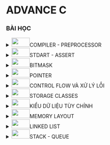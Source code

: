 # ADVANCE C
 
### BÀI HỌC 
<details>
<summary><img src="https://cdn.jsdelivr.net/gh/Readme-Workflows/Readme-Icons@main/icons/octicons/Release.svg" width="50" height="25">COMPILER - PREPROCESSOR</summary>

 **<img src="https://cdn.jsdelivr.net/gh/Readme-Workflows/Readme-Icons@main/icons/octicons/Wiki.svg" 
     width="50" 
     height="25" 
     style="filter: invert(24%) sepia(73%) saturate(1446%) hue-rotate(212deg) brightness(98%) contrast(94%);">Quy trình biên dịch**

_Tiền xử lý : loại bỏ các comment , xử lý include ,define , tạo file.i (intermediate)_
>gcc -E main.c -o main.i
    
 _Biên dịch : chuyển file.i sang file.s (assembly),phân tích cú pháp, kiểm tra lỗi_
>gcc -S main.i -O main.s.
    
 _Hợp ngữ :chuyển file.s sang file.o(mã máy)_
> gcc -c main.s -O main.o

_Liên kết : tạo file thực thi bằng cách kết hợp các file.o_
>gcc main.o -o main

- **<img src="https://cdn.jsdelivr.net/gh/Readme-Workflows/Readme-Icons@main/icons/octicons/Wiki.svg" 
     width="50" 
     height="25" 
     style="filter: invert(24%) sepia(73%) saturate(1446%) hue-rotate(212deg) brightness(98%) contrast(94%);">the preprocess** : chỉ thực hiện thay thế các macro chứ không thực hiện tính toán 
_include_
*define*
- Macro :
 *ifdef*
 *ifndef*
 *endif*
 
*<img src="https://cdn.jsdelivr.net/gh/Readme-Workflows/Readme-Icons@main/icons/octicons/RequestedChanges.svg" 
     width="50" 
     height="25" 
     style="filter: invert(76%) sepia(87%) saturate(461%) hue-rotate(139deg) brightness(104%) contrast(97%);">ví dụ 1 :ví dụ 1: viết 1 chương trình sử dụng define định nghĩa hàm nhân 2 giá trị với nhau với a=5+1; và b=6*
```c
#include<stdio.h>
#define mul(x,y) ((x)*(y))
int main()
{
     int a=5+1;
     int b=6;
     int KQ = mul(a,b)
     printf("kết quả nhân 2 giá trị :%d\n",KQ);
     return 0;
}
```
***<img src="https://cdn.jsdelivr.net/gh/Readme-Workflows/Readme-Icons@main/icons/octicons/Comment.svg" 
     width="50" 
     height="25" 
     style="filter: invert(41%) sepia(67%) saturate(463%) hue-rotate(72deg) brightness(97%) contrast(94%);">Ý nghĩa :học cách sử dụng define và lưu ý khi sử dụng 2 giá trị thì tối ưu hóa chúng bằng dấu ngoặc đơn từng giá trị tránh việc ưu tiên toán tử làm sai kết quả***

*<img src="https://cdn.jsdelivr.net/gh/Readme-Workflows/Readme-Icons@main/icons/octicons/RequestedChanges.svg" 
     width="50" 
     height="25" 
     style="filter: invert(76%) sepia(87%) saturate(461%) hue-rotate(139deg) brightness(104%) contrast(97%);">ví dụ: hãy viết 1 chương trình sử dụng #ifndef và giải thích tại sao sử dụng ?*
```c
#ifndef MY_HEADER_H  
#define MY_HEADER_H
#include <stdio.h>
void H(){
     printf("HELLO");
}
#endif
```
***<img src="https://cdn.jsdelivr.net/gh/Readme-Workflows/Readme-Icons@main/icons/octicons/Comment.svg" 
     width="50" 
     height="25" 
     style="filter: invert(41%) sepia(67%) saturate(463%) hue-rotate(72deg) brightness(97%) contrast(94%);">ý nghĩa: học cách sử dụng ifndef : kiểm tra file.h đã được định nghĩa hay chưa ? nếu đã được định nghĩa thì không run đoạn chương trình phía dưới , nếu chưa định nghĩa thì run bình thường , phương pháp này có thể sử dụng để tránh trùng lặp hàm thư viện hoặc là việc định nghĩa file.h quá 1 lần***

**<img src="https://cdn.jsdelivr.net/gh/Readme-Workflows/Readme-Icons@main/icons/octicons/Wiki.svg" 
     width="50" 
     height="25" 
     style="filter: invert(24%) sepia(73%) saturate(1446%) hue-rotate(212deg) brightness(98%) contrast(94%);">Toán tử tiền xử lý**
- Toán tử tiếp tục "\\" : toán tử này cho phép bạn viết tiếp macro cho nhiều dòng 
_<img src="https://cdn.jsdelivr.net/gh/Readme-Workflows/Readme-Icons@main/icons/octicons/RequestedChanges.svg" 
     width="50" 
     height="25" 
     style="filter: invert(76%) sepia(87%) saturate(461%) hue-rotate(139deg) brightness(104%) contrast(97%);">ví dụ_
```c
#define macro_R(a , b)\
printf("giá trị a=%d",a);\
printf("chia 2 giá trị=%f",a/b);\
while(0)\
```
- Toán tử stringize "#":toán tử này cho phép chuyển đổi các tham số thành chuỗi 
_ví dụ_
```c
#define in(x) printf(#x "= %d",x); // #x đã chuyển thành chuỗi dù nằm ngoài nháy kép
int a =6;
in(a);
```
>kết quả : a=6

- Toán tử token pasting "##" : toán tử nối 2 token lại với nhau 
_ví dụ_
```c
#define ME (X,Y) X##Y

int ME (HELLO,WORD) =5;
```
>KẾT QUẢ : HELLOWORD =5;

***<img src="https://cdn.jsdelivr.net/gh/Readme-Workflows/Readme-Icons@main/icons/octicons/Discussions.svg" 
     width="50" 
     height="25" 
     style="filter: invert(20%) sepia(80%) saturate(500%) hue-rotate(30deg) brightness(80%) contrast(60%);">Câu hỏi :Sự khác biệt giữa #include <file.h> và #include "file.h" là gì ?***
_#include <file.h> chỉ định tiền xử lý tìm kiếm file trong thư mục include của hệ thống_
_#include "file.h" chỉ định tiền xử lý tìm kiếm trong file thư mục hiện tại trước, nếu không tìm thấy mới tìm trong hệ thống_

</details>


<details>
<summary><img src="https://cdn.jsdelivr.net/gh/Readme-Workflows/Readme-Icons@main/icons/octicons/Release.svg" width="50" height="25">STDART - ASSERT</summary>

 STDART - ASSERT
- STDART là một thư viện có các hàm điển hình như printf và scanf
 **<img src="https://cdn.jsdelivr.net/gh/Readme-Workflows/Readme-Icons@main/icons/octicons/Wiki.svg" 
     width="50" 
     height="25" 
     style="filter: invert(24%) sepia(73%) saturate(1446%) hue-rotate(212deg) brightness(98%) contrast(94%);">cơ chế** 

| tên hàm      | giải thích       
|-------------|-------------|
| va_list   | tạo biến   | 
| va_start   | khởi tạo liên kết với va_list với các tham số cố định : va_start(ap , format);   |
|va_arg|truy vấn tham số , phải chỉ định kiểu dữ liệu|
|va_end| dọn dẹp, giải phóng tài nguyên| 

*<img src="https://cdn.jsdelivr.net/gh/Readme-Workflows/Readme-Icons@main/icons/octicons/RequestedChanges.svg" 
     width="50" 
     height="25" 
     style="filter: invert(76%) sepia(87%) saturate(461%) hue-rotate(139deg) brightness(104%) contrast(97%);">ví dụ: viết hàm tính tổng cho số nguyên*
```c
#include<stdio.h>
#include<stdarg.h>
int tong(int dem,...){
     int total=0;
     va_list ap;
     va_start (ap,dem);
     for( int i=0;i<=dem;i++){
          total+=va_arg(ap,int);
     }
     va_end(ap);
     return total;
}
int main(){
     printf("tổng các số sau %d\n",tong(5,6,4));
     return 0;
}
```
-**<img src="https://cdn.jsdelivr.net/gh/Readme-Workflows/Readme-Icons@main/icons/octicons/Wiki.svg" 
     width="50" 
     height="25" 
     style="filter: invert(24%) sepia(73%) saturate(1446%) hue-rotate(212deg) brightness(98%) contrast(94%);">Assert**
- Dùng để kiểm tra điều kiện phải xảy ra trong quá trình run , nếu đúng điều kiện thì chương trình tiếp tục run , nếu sai thì chương trình sẽ :
  - In ra thông báo lỗi chi tiết (tên file , số dòng , biểu thức)
  - Gọi hàm abort() để KẾT THÚC chương trình 
_<img src="https://cdn.jsdelivr.net/gh/Readme-Workflows/Readme-Icons@main/icons/octicons/RequestedChanges.svg" 
     width="50" 
     height="25" 
     style="filter: invert(76%) sepia(87%) saturate(461%) hue-rotate(139deg) brightness(104%) contrast(97%);">ví dụ:viết 1 chương trình sử dụng assert_
```c
#include<assert.h>
void chia(int a , int b){
     assert(b!=0); // vì b là mẫu nên phải khác 0
     printf("%d\n",a/b);
}
```
_**<img src="https://cdn.jsdelivr.net/gh/Readme-Workflows/Readme-Icons@main/icons/octicons/Repository.svg" 
     width="50" 
     height="25" 
     style="filter: invert(12%) sepia(92%) saturate(6282%) hue-rotate(12deg) brightness(101%) contrast(117%);">Nguyên tắc vàng** để sử dụng assert: chỉ dùng để kiểm tra điều kiện tuyệt đối : tuyệt đối không bao giờ vi phạm hoặc tuyệt đối sẽ phải xuất hiện_
**<img src="https://cdn.jsdelivr.net/gh/Readme-Workflows/Readme-Icons@main/icons/octicons/Comment.svg" 
     width="50" 
     height="25" 
     style="filter: invert(41%) sepia(67%) saturate(463%) hue-rotate(72deg) brightness(97%) contrast(94%);">lưu ý: nếu chúng ta bổ sung hàm "#define:NDEBUG" thì tất cả các assert sẽ bị tắt , tuy nhiên phải define NDEBUG TRƯỚC khai báo thư viện _assert.h_**
</details>


<details>
<summary><img src="https://cdn.jsdelivr.net/gh/Readme-Workflows/Readme-Icons@main/icons/octicons/Release.svg" width="50" height="25">BITMASK </summary>
 BITMASK 
 **<img src="https://cdn.jsdelivr.net/gh/Readme-Workflows/Readme-Icons@main/icons/octicons/Wiki.svg" 
     width="50" 
     height="25" 
     style="filter: invert(24%) sepia(73%) saturate(1446%) hue-rotate(212deg) brightness(98%) contrast(94%);">Bitwise operators**

 | Toán tử      | ý nghĩa       | ứng dụng       |
|-------------|-------------|-------------|
| &   | AND   | check bit và clear bit   |
|    | OR   | set bit   |
|~|NOT|toggle bit |
|<<|dịch trái   |nhân 2^n|
|>>|dịch phải |chia 2^n|

- bitmask là kĩ thuật sử dụng các biến riêng lẻ để biểu thị cho một trạng thái : 1 - bật , 0 - tắt
**<img src="https://cdn.jsdelivr.net/gh/Readme-Workflows/Readme-Icons@main/icons/octicons/Wiki.svg" 
     width="50" 
     height="25" 
     style="filter: invert(24%) sepia(73%) saturate(1446%) hue-rotate(212deg) brightness(98%) contrast(94%);">Các phép toán bitmask** 

| PHÉP TOÁN      | PHƯƠNG HƯỚNG HOẠT ĐỘNG       | 
|-------------|-------------|
| set bit  | sử dụng toán tử OR  | 
| clear bit   |sử dụng toán tử đảo ~ và AND (lưu ý đảo xảy ra trước and)   | 
|toggle bit|sử dụng toán tử ^|
|check bit|sử dụng toán tử AND "&"|

_<img src="https://cdn.jsdelivr.net/gh/Readme-Workflows/Readme-Icons@main/icons/octicons/RequestedChanges.svg" 
     width="50" 
     height="25" 
     style="filter: invert(76%) sepia(87%) saturate(461%) hue-rotate(139deg) brightness(104%) contrast(97%);">ví dụ: Hãy xây dựng hệ thống quản lý quyền truy cập của người dùng bằng cách sử dụng kỹ thuật bitmask. Mỗi quyền sẽ được biểu diễn bằng một bit trong số nguyên. Hệ thống phải hỗ trợ các thao tác sau:**thêm quyền , xóa quyền , kiểm tra quyền , hiển thị quyền**_
_gợi ý : ta cần định nghĩa 4 quyền bằng một bit trong số nguyên thêm quyền ta sử dụng toán set bit , xóa quyền ta sử dụng clear bit , kiểm tra quyền ta sử dụng check bit và hiển thị quyền đã có thì ta dựa trên check bit và xuất ra quyền đã có ở check bit_
```c
>#include <stdio.h>
#include <stdint.h>
#define READ  (1 << 0)
#define WRITE  (1 << 1)
#define SPEAK  (1 << 2)
#define LISTEN  (1 << 3)
 void add_per(uint32_t *per,uint32_t perm){
     *per |=perm;
 }
void clear_per(uint32_t *per,uint32_t perm){
     *per &=~perm;
 }
void check_per(uint32_t *per,uint32_t perm){
     return (per &perm)=perm;
 }
void display_per(uint32_t per);{
     printf("Quyền hiện có ");
     if(check_per(per, READ)) printf("READ");
     if(check_per(per, WRITE)) printf("WRITE");
     if(check_per(per, SPEAK)) printf("SPEAK");
     if(check_per(per, LISTEN)) printf("LISTEN");
     printf("\n");
}
int main(){
     uint32_t user_permission=0;
     add_per(&user_permission,READ | SPEAK);
     display_per(user_permission);
     clear_per(&user_permission, SPEAK)
     display_per(user_permission);
}
```
**<img src="https://cdn.jsdelivr.net/gh/Readme-Workflows/Readme-Icons@main/icons/octicons/Wiki.svg" 
     width="50" 
     height="25" 
     style="filter: invert(24%) sepia(73%) saturate(1446%) hue-rotate(212deg) brightness(98%) contrast(94%);">KĨ THUẬT BITMASK ĐỘNG**
- Bitmask động cho phép tạo mặt nạ bit theo vị trí linh hoạt bất kì .Đây là kĩ thuật THUỘC LÒNG
```c
#define BIT_MASK(start ,end) ((~0U<< (start))&(~0U>>(31-(end))))
```
>"~0U" : tạo 32 bit toàn là 1 (0xFFFFFFFF)
"<< (start)" : xóa các bit từ 0- start -1
 ">>(31 -end)" : xóa các bit từ end+1 đến 31
AND 2 kết quả : giữ lại bit từ start đến end

_ví dụ_
```c
BIT_MASK(2,4);
//kết quả sẽ bằng :0b011100 giữ lại số 1 tại vị trí từ 2-4
```
_<img src="https://cdn.jsdelivr.net/gh/Readme-Workflows/Readme-Icons@main/icons/octicons/RequestedChanges.svg" 
     width="50" 
     height="25" 
     style="filter: invert(76%) sepia(87%) saturate(461%) hue-rotate(139deg) brightness(104%) contrast(97%);">ví dụ : hệ thống quản lý GPIO động_
_YÊU CẦU : điều khiển 32 GPIO , SET CLEAR nhiều chân cùng lúc , toggle dải chân bất kì_
```c
typedef struct {
    volatile uint32_t *port ;
} GPIO_typeDef;
void gpio_set(GPIO_typeDef *gpio, int start , int end){
    uint32_t mask = BIT_MASK(start ,end)
    *gpio->port |=mask;
}
```
**<img src="https://cdn.jsdelivr.net/gh/Readme-Workflows/Readme-Icons@main/icons/octicons/Wiki.svg" 
     width="50" 
     height="25" 
     style="filter: invert(24%) sepia(73%) saturate(1446%) hue-rotate(212deg) brightness(98%) contrast(94%);">BIT FIELDS**
- Là 1 kĩ thuật giúp tiết kiêm bộ nhớ 
_cú pháp_
```c
struct hall{
    int tem :5;
    float hum :3;
}
```
>tổng là 8 bit thay vì nếu không khai báo số lượng bit thì sẽ là 16 bit chia đều cho 2 biến 

<details>
<summary><img src="https://cdn.jsdelivr.net/gh/Readme-Workflows/Readme-Icons@main/icons/octicons/Discussions.svg" 
     width="50" 
     height="25" 
     style="filter: invert(20%) sepia(80%) saturate(500%) hue-rotate(30deg) brightness(80%) contrast(60%);">Phân tích mã nguồn slide 14</summary>

**BÀI TẬP: Phân tích mã nguồn sau (slide 14 HALA)**
```c
#include <stdio.h>
#include <stdint.h>
#define COLOR_RED 0	
#define COLOR_BLUE 1
#define COLOR_BLACK 2
#define COLOR_WHITE 3
#define POWER_100HP 0
#define POWER_150HP 1
#define POWER_200HP 2
#define ENGINE_1_5L 0
#define ENGINE_2_0L 1
```
_định nghĩa màu , công suất , động cơ bằng define_
```c
typedef uint8_t CarColor;
typedef uint8_t CarPower;
typedef uint8_t CarEngine;
```
_sử dụng typedef uint8_t để định nghĩa các biến , nguyên nhân sử dụng typedef để dễ dàng thay đổi kiểu dữ liệu trong tương lai , nếu cần thay đổi kiểu dữ liệu uint8_t sang kiểu khác , chỉ cần sửa nơi định nghĩa typedef là được_

```c
#define SUNROOF_MASK 1 << 0     // 0001
#define PREMIUM_AUDIO_MASK 1 << 1 // 0010
#define SPORTS_PACKAGE_MASK 1 << 2 // 0100
// Thêm các bit masks khác tùy thuộc vào tùy chọn
```
_sử dụng Macro define để định nghĩa bit cho các biến_
```c
typedef struct {
    uint8_t additionalOptions : 3; // 3 bits cho các tùy chọn bổ sung
    CarColor color : 2;
    CarPower power : 2;
    CarEngine engine : 1;
    } CarOptions;
```
_mục đích sử dụng struct là tạo kiểu dữ liệu tùy chỉnh_
_carColor là lưu trữ màu với 2 bit ( phạm vi lưu trữ là 4 màu : 0-3(2^2-1)) đã được định nghĩa ở trên_
_carPower, carEngine cũng tương tự vậy_
```c
void configureCar(CarOptions *car, CarColor color, CarPower power, CarEngine engine, uint8_t options) {
    car->color = color;
    car->power = power;
    car->engine = engine;
    car->additionalOptions = options;
}
```
_hàm này để gán các giá trị màu , công suất, động cơ , gán các tùy chọn bổ sung_
_riêng đối với biến car thì sử dụng con trỏ để lấy giá trị gốc nếu có thay đổi thì thay đổi từ giá trị gốc chứ không phải giá trị sao chép_
```c
void setOption(CarOptions *car, uint8_t optionMask) {
    car->additionalOptions |= optionMask;
}
```
_sử dụng thêm chức năng bằng lệnh OR giống các phép toán trong bitmask_
```c
void unsetOption(CarOptions *car, uint8_t optionMask) {
    car->additionalOptions &= ~optionMask;
}
```
_sử dụng xóa chức năng bằng lệnh đảo ~ và AND trong bitmask_
```c
void displayCarOptions(const CarOptions car) {
    const char *colors[] = {"Red", "Blue", "Black", "White"};
    const char *powers[] = {"100HP", "150HP", "200HP"};
    const char *engines[] = {"1.5L", "2.0L"};

    printf("Car Configuration: \n");
    printf("Color: %s\n", colors[car.color]);
    printf("Power: %s\n", powers[car.power]);
    printf("Engine: %s\n", engines[car.engine]);
    printf("Sunroof: %s\n", (car.additionalOptions & SUNROOF_MASK) ? "Yes" : "No");
    printf("Premium Audio: %s\n", (car.additionalOptions & PREMIUM_AUDIO_MASK) ? "Yes" : "No");
    printf("Sports Package: %s\n", (car.additionalOptions & SPORTS_PACKAGE_MASK) ? "Yes" : "No");}
```
_hàm này dùng để hiển thị những giá trị đã setup trước đó : màu , công suất , động cơ ... , có cả hiển thị thêm tùy chọn chức năng_
```c
int main() {
    CarOptions myCar;_
    configureCar(&myCar, COLOR_BLACK, POWER_150HP, ENGINE_2_0L, 0); 
```	
 _đặt tên cho struct và cấu hình cho car theo các biến đã khai báo của hàm configureCar_

```c
    setOption(&myCar, SUNROOF_MASK);
    setOption(&myCar, PREMIUM_AUDIO_MASK);
_ set thêm 2 chức năng là sunroof và audio_
>displayCarOptions(myCar);
```
_hiển thị chức năng đã set_
```c
   unsetOption(&myCar, PREMIUM_AUDIO_MASK); 
    displayCarOptions(myCar);
```
_clear chức năng audio vừa set và hiển thị_
```c
    printf("size of my car: %d\n", sizeof(CarOptions));
```
_in ra kích cỡ của mycar dựa trên sizeof()_
```c
    return 0;
}
```
</details>

</details>

<details>
<summary><img src="https://cdn.jsdelivr.net/gh/Readme-Workflows/Readme-Icons@main/icons/octicons/Release.svg" width="50" height="25">POINTER</summary>

 <img src="https://cdn.jsdelivr.net/gh/Readme-Workflows/Readme-Icons@main/icons/octicons/Wiki.svg" 
     width="50" 
     height="25" 
     style="filter: invert(24%) sepia(73%) saturate(1446%) hue-rotate(212deg) brightness(98%) contrast(94%);"> POINTER 
 - Con trỏ là một biến dùng để lưu địa chỉ của biến khác , nghĩa là biến thông thường chứa giá trị thì con trỏ chứa địa chỉ bộ nhớ (nơi mà giá trị được lưu trữ )  
 __Khai báo con trỏ__
 >kieu_du_lieu *ten_con_tro;
 
 *<img src="https://cdn.jsdelivr.net/gh/Readme-Workflows/Readme-Icons@main/icons/octicons/RequestedChanges.svg" 
     width="50" 
     height="25" 
     style="filter: invert(76%) sepia(87%) saturate(461%) hue-rotate(139deg) brightness(104%) contrast(97%);">ví dụ :*
 ```c
 int *ptr;
 int *a;
 ```
 **Kiểu dữ liệu con trỏ cũng thể hiện kiểu dữ liệu mà biến nó trỏ đến theo nguyên tắc đồng kiểu dữ liệu**

 **Gán địa chỉ cho con trỏ**
 - Mỗi biến đều có 1 giá trị và 1 địa chỉ , để truy cập địa chỉ biến trong C ta sử dụng toán tử ***&***
 _ví dụ:_
 ```c
 int so =5;
 int *contro;
 contro = & so;
 ```
 >bây giờ kết quả là biến _contro_ đang nắm giữ địa chỉ của biến _so_

 **Truy xuất giá trị thông qua con trỏ**
- Khác với truy cập địa chỉ con trỏ sử dụng toán tử __&__ thì truy xuất giá trị sử dụng toán tử __*__ (được gọi là tham trị).
 __*__ ***:toán tử này truy xuất giá trị của địa chỉ mà con trỏ đang trỏ đến*** 
*<img src="https://cdn.jsdelivr.net/gh/Readme-Workflows/Readme-Icons@main/icons/octicons/RequestedChanges.svg" 
     width="50" 
     height="25" 
     style="filter: invert(76%) sepia(87%) saturate(461%) hue-rotate(139deg) brightness(104%) contrast(97%);">ví dụ:*
```c
int number =4;
int *ptr =&number;
printf("giá trị của number=%d",number);
printf("địa chỉ của number=%d",&number);
printf("giá trị của ptr=%d",ptr); 
//giá trị của ptr là địa chỉ của number
printf("giá trị của con trỏ ptr(giá trị tại địa chỉ mà ptr trỏ đến)=%d",*ptr);
```
**<img src="https://cdn.jsdelivr.net/gh/Readme-Workflows/Readme-Icons@main/icons/octicons/Repository.svg" 
     width="50" 
     height="25" 
     style="filter: invert(12%) sepia(92%) saturate(6282%) hue-rotate(12deg) brightness(101%) contrast(117%);">Sau đây là bảng tổng kết nội dung**
| Đặc điểm      | Khai báo con trỏ       | Gán địa chỉ con trỏ       | Truy xuất con trỏ |
|-------------|-------------|-------------|--------|
| Cú pháp   | Kieu_du_lieu *Ten_con_tro   | Ten_con_tro =&Ten_bien   | *Ten_con_tro       |
| Mục đích  | Khai báo một biến đặc biệt có khả năng lưu trữ địa chỉ biến khác   | lập mối quan hệ : gán địa chỉ của 1 biến vào con trỏ     | Truy cập giá trị tại địa chỉ mà con trỏ đang trỏ đến        |
|Gía trị trả về | Không có | địa chỉ bộ nhớ | giá trị tại địa chỉ bộ nhớ 
 
**<img src="https://cdn.jsdelivr.net/gh/Readme-Workflows/Readme-Icons@main/icons/octicons/Wiki.svg" 
     width="50" 
     height="25" 
     style="filter: invert(24%) sepia(73%) saturate(1446%) hue-rotate(212deg) brightness(98%) contrast(94%);"> Kích thước con trỏ**
_<img src="https://cdn.jsdelivr.net/gh/Readme-Workflows/Readme-Icons@main/icons/octicons/RequestedChanges.svg" 
     width="50" 
     height="25" 
     style="filter: invert(76%) sepia(87%) saturate(461%) hue-rotate(139deg) brightness(104%) contrast(97%);">ví dụ_:
```c
char *out;
float *put;
int *ar;
```
*<img src="https://cdn.jsdelivr.net/gh/Readme-Workflows/Readme-Icons@main/icons/octicons/Discussions.svg" 
     width="50" 
     height="25" 
     style="filter: invert(20%) sepia(80%) saturate(500%) hue-rotate(30deg) brightness(80%) contrast(60%);">Câu hỏi :Kích thước các con trỏ trên có giống nhau không?*
>Tất cả các con trỏ đều có cùng 1 kích thước , KHÔNG PHỤ THUỘC VÀO KIỂU DỮ LIỆU MÀ CHÚNG TRỎ ĐẾN MÀ PHỤ THUỘC VÀO KIẾN TRÚC HỆ THỐNG (STM32, ESP32...)

*Nguyên nhân :con trỏ lưu trữ địa chỉ mà địa chỉ bộ nhớ trên 1 hệ thống có kích thước cố định (hệ thống 64 bit :8 byte ...)*
___Hiểu lầm : Nhiều người hiểu rằng (*int) lớn hơn (*char) .Điều này hoàn toàn sai : con trỏ lưu trữ địa chỉ nên kích thước của nó hoàn toàn không liên quan đến___
 
 **<img src="https://cdn.jsdelivr.net/gh/Readme-Workflows/Readme-Icons@main/icons/octicons/Wiki.svg" 
     width="50" 
     height="25" 
     style="filter: invert(24%) sepia(73%) saturate(1446%) hue-rotate(212deg) brightness(98%) contrast(94%);">Con trỏ void**
 - Định nghĩa : void pointer là một loại con trỏ có thể trỏ đến dữ liệu của bất kì kiểu nào 
 _<img src="https://cdn.jsdelivr.net/gh/Readme-Workflows/Readme-Icons@main/icons/octicons/RequestedChanges.svg" 
     width="50" 
     height="25" 
     style="filter: invert(76%) sepia(87%) saturate(461%) hue-rotate(139deg) brightness(104%) contrast(97%);">ví dụ_
 ```c
 void *ptr;
 ```
> Con trỏ void không liên kết bất kì kiểu dữ liệu cụ thể nào , do đó nó có thể giữ địa chỉ của bất kì kiểu dữ liệu nào 
 
_ví dụ_
```c
#include<stdio.h>
int main(){
    int a=10;
    float b=11;
    void *ptr;// khai báo con trỏ void 
    // sử dụng con trỏ void trỏ đến kiểu int 
    ptr =&a;
    printf("Địa chỉ biến a :%p\n",ptr);
    // sử dụng con trỏ đến kiểu float
    ptr = &b;
     printf("Địa chỉ biến a :%p\n",ptr);
}
```
__Hạn chế của void pointer__
- Con trỏ void không thể truy cập trự tiếp giải tham chiếu bằng toán tử * (Nguyên nhân trình biên dịch không biết phải đọc bao nhiêu byte để thực hiện giải tham chiếu )
- Để truy cập giá trị , phải ép kiểu 
```c
void *ptr =&a;
int value =*(int*)ptr; 
// chúng ta phải ép kiểu (int*) , sử dụng tham chiếu * =*(int*)
```
***Sử dụng con trỏ void khi cần viết 1 hàm hoặc 1 cấu trúc có thể sẽ làm việc với nhiều kiểu dữ liệu , lưu ý luôn ghi nhớ kiểu dữ liệu gốc***

**<img src="https://cdn.jsdelivr.net/gh/Readme-Workflows/Readme-Icons@main/icons/octicons/Wiki.svg" 
     width="50" 
     height="25" 
     style="filter: invert(24%) sepia(73%) saturate(1446%) hue-rotate(212deg) brightness(98%) contrast(94%);">FUNCTION POINTER**
- Mỗi hàm đều sẽ tồn tại trong bộ nhớ tại một địa chỉ nhất định 
- Con trỏ hàm (Function pointer) là một biến đặc biệt dùng để lưu trữ địa chỉ của một hàm
__cú pháp và cách khai báo__
>kieu_tra_ve (*ten_con_tro)(ds_tham_so);

**chú ý : dấu ngoặc đơn (*ten_con_tro) là bắt buộc**
```c
int (*ptr)(int , int);
void (*gtr)(char*);
```
__Gán địa chỉ cho hàm__
- Sau khi khai báo chúng ta cần gán địa chỉ : có 2 cách gán địa chỉ
>cách 1:con_tro =&ten_ham;
>cách 2:contro =ten_ham ;

**<img src="https://cdn.jsdelivr.net/gh/Readme-Workflows/Readme-Icons@main/icons/octicons/Comment.svg" 
     width="50" 
     height="25" 
     style="filter: invert(41%) sepia(67%) saturate(463%) hue-rotate(72deg) brightness(97%) contrast(94%);">CẢ HAI CÁCH ĐỀU CHO KẾT QUẢ GIỐNG NHAU**
_<img src="https://cdn.jsdelivr.net/gh/Readme-Workflows/Readme-Icons@main/icons/octicons/RequestedChanges.svg" 
     width="50" 
     height="25" 
     style="filter: invert(76%) sepia(87%) saturate(461%) hue-rotate(139deg) brightness(104%) contrast(97%);">ví dụ_
```c
#include <stdio.h>
int sub (int a , int b){
    return a-b;
}
int main (){
    int (*op)(int int);
    op=&sub;
    printf("kết quả %d\n ",op(4,3));// đáp án =1
    op=sub;
    printf("kết quả %d\n ",op(4,3));// đáp án =1
}
```
**Gọi hàm thông qua con trỏ hàm**
>(*con_tro_ham)(doi_so): cách 1
(con_tro_ham)(doi_so) : cách 2

***<img src="https://cdn.jsdelivr.net/gh/Readme-Workflows/Readme-Icons@main/icons/octicons/Repository.svg" 
     width="50" 
     height="25" 
     style="filter: invert(12%) sepia(92%) saturate(6282%) hue-rotate(12deg) brightness(101%) contrast(117%);">Bảng tổng hợp con trỏ hàm***
| Khai báo con trỏ hàm     | Gán địa chỉ       | Gọi hàm thông qua con trỏ       |
|-------------|-------------|-------------|
|  kieu_tra_ve (*ten_con_tro)(ds_tham_so);  | con_tro =&ten_ham; hoặc contro =ten_ham ;   | (*con_tro_ham)(doi_so) hoặc (con_tro_ham)(doi_so)    |

**<img src="https://cdn.jsdelivr.net/gh/Readme-Workflows/Readme-Icons@main/icons/octicons/Wiki.svg" 
     width="50" 
     height="25" 
     style="filter: invert(24%) sepia(73%) saturate(1446%) hue-rotate(212deg) brightness(98%) contrast(94%);">POINTER NULL**
- Con trỏ null là con trỏ không trỏ đến bất kì địa chỉ hợp lệ nào 
```c
int *ptr = NULL;
```
***<img src="https://cdn.jsdelivr.net/gh/Readme-Workflows/Readme-Icons@main/icons/octicons/Discussions.svg" 
     width="50" 
     height="25" 
     style="filter: invert(20%) sepia(80%) saturate(500%) hue-rotate(30deg) brightness(80%) contrast(60%);">Tại sao lại sử dụng con trỏ NULL?***
- Phòng tránh truy cập vùng nhớ rác :con trỏ chưa khởi tạo chứa giá trị ngẫu nhiên , giá trị ngẫu nhiên này vô tình trỏ đến vùng nhớ nguy hiểm 
- Kiểm tra : dễ dàng phát hiện con trỏ chưa được gán giá trị hợp lệ 
_<img src="https://cdn.jsdelivr.net/gh/Readme-Workflows/Readme-Icons@main/icons/octicons/RequestedChanges.svg" 
     width="50" 
     height="25" 
     style="filter: invert(76%) sepia(87%) saturate(461%) hue-rotate(139deg) brightness(104%) contrast(97%);">ví dụ_
```c
#include <stdio.h>
int main (){
    int *ptr =NULL; // khởi tạo 1 con trỏ NULL
    if(ptr=NULL){
        printf("con trỏ chưa được khởi tạo\n");
    }
    int giatri=3;
    ptr=&giatri;
    return 0;
}
```
***<img src="https://cdn.jsdelivr.net/gh/Readme-Workflows/Readme-Icons@main/icons/octicons/Comment.svg" 
     width="50" 
     height="25" 
     style="filter: invert(41%) sepia(67%) saturate(463%) hue-rotate(72deg) brightness(97%) contrast(94%);">Lưu ý : đối với con trỏ NULL không thể tham trị con trỏ NULL***

**<img src="https://cdn.jsdelivr.net/gh/Readme-Workflows/Readme-Icons@main/icons/octicons/Wiki.svg" 
     width="50" 
     height="25" 
     style="filter: invert(24%) sepia(73%) saturate(1446%) hue-rotate(212deg) brightness(98%) contrast(94%);">POINTER TO POINTER**
_<img src="https://cdn.jsdelivr.net/gh/Readme-Workflows/Readme-Icons@main/icons/octicons/Discussions.svg" 
     width="50" 
     height="25" 
     style="filter: invert(20%) sepia(80%) saturate(500%) hue-rotate(30deg) brightness(80%) contrast(60%);">Tại sao cần đến con trỏ đến con trỏ?_
_Là khi bạn muốn thay đổi ĐỊA CHỈ mà một con trỏ đang trỏ đến từ bên trong con trỏ khác_
_<img src="https://cdn.jsdelivr.net/gh/Readme-Workflows/Readme-Icons@main/icons/octicons/RequestedChanges.svg" 
     width="50" 
     height="25" 
     style="filter: invert(76%) sepia(87%) saturate(461%) hue-rotate(139deg) brightness(104%) contrast(97%);">ví dụ_
```c
void change(int *ptr){
int value =20;
ptr=&value;   // giá trị ptr(địa chỉ biến a trong p) đang được gán là địa chỉ value
}
int main ()
{
    int a=10;
    int *p=&a;
    change(p);
    printf("%d",*p);//kết quả vẫn bằng 10
}
```
>value là biến toàn cục chỉ tồn tại trong phạm vi hàm => khi kết thúc hàm , địa chỉ value không còn hợp lệ 
>giải pháp : dùng con trỏ cấp 2 để thay đổi con trỏ gốc

**Khai báo**
```c
int **pptr;
```
_Minh họa_
_pptr có giá trị là địa chỉ của biến ptr_
_ptr có giá trị là địa chỉ biến value_
_value có giá trị là 20_
>nếu *pptr thì chỉ truy cập giá trị của biến ptr là địa chỉ biến value
nếu **pptr thì sẽ truy cập đến giá trị của value

_<img src="https://cdn.jsdelivr.net/gh/Readme-Workflows/Readme-Icons@main/icons/octicons/RequestedChanges.svg" 
     width="50" 
     height="25" 
     style="filter: invert(76%) sepia(87%) saturate(461%) hue-rotate(139deg) brightness(104%) contrast(97%);">ví dụ kinh điển:_
```c
#include <stdio.h>
void swap_pointer(int **a , int **b){
    //int **a(b) cho phép truy cập và sửa đổi địa chỉ mà ptr1 và ptr2 trỏ đến nghĩa là sửa đổi địa chỉ 0x1000 và 0x2000
    int *temp =*a;//a=&ptr1(giá trị của a là địa chỉ ptr1=0x3000), vậy *a =giá trị ptr1=0x1000(địa chỉ biến x)
    //temp=0x1000, vậy *temp =giá trị x =10;
    *a=*b;
    //b=&ptr2(0x4000) vậy *b=giá trị tại ptr2(0x2000)
    // a=0x2000; *a=20;
    *b=temp;//b=0x1000, vậy *b=10;
}
int main (){
    int x=10,y=20;
    int *ptr1=&x; // gán giá trị ptr1 là địa chỉ biến x
    //ví dụ: địa chỉ x =0x1000 , ptr1=0x1000 , địa chỉ ptr1=0x3000
    int *ptr2=&y; // gán giá trị ptr2 là địa chỉ biến y
    // ví dụ : địa chỉ y=0x2000 , ptr2=0x2000 , địa chỉ ptr2=0x4000
    printf("Trước swap:\n");
    printf("ptr1 → %d\n", *ptr1); // 10
    printf("ptr2 → %d\n", *ptr2); // 20
    swap_pointers(&ptr1, &ptr2);
    // truyền đại chỉ biến ptr1=0x3000, và ptr2=0x4000 
    // tại thời điểm này, không truyền giá trị của ptr1 và ptr2 vì chúng ta cần thay đổi địa chỉ 2 con trỏ 
    printf("Sau swap:\n");
    printf("ptr1 → %d\n", *ptr1); // 20
    printf("ptr2 → %d\n", *ptr2); // 10

    return 0;
}
```
| Bước       | code       | giải thích     |
|-------------|-------------|-------------|
| 1  | int *temp = *a;  | *a là giá trị tại 0x3000 (0x1000) → temp = 0x1000 (trỏ đến x)  |
| 2   | *a = *b;   | *b là giá trị tại 0x4000 (0x2000) → Gán *a = 0x2000 (ptr1 trỏ đến y)   |
|3|*b = temp;|temp = 0x1000 → Gán *b = 0x1000 (ptr2 trỏ đến x)|

**<img src="https://cdn.jsdelivr.net/gh/Readme-Workflows/Readme-Icons@main/icons/octicons/Wiki.svg" 
     width="50" 
     height="25" 
     style="filter: invert(24%) sepia(73%) saturate(1446%) hue-rotate(212deg) brightness(98%) contrast(94%);">CONST POINTER**
_Phân loại con trỏ hằng_

| Loại       | Thay đổi địa chỉ        | Thay đổi giá trị       | Khởi tạo bắt buộc |
|-------------|-------------|-------------|------|
| Con trỏ thường     |    :white_check_mark:| :white_check_mark:|:x:|
| Con trỏ hằng   |:white_check_mark:|:x:|:x:|
| Hằng con trỏ   | :x:  | :white_check_mark:  |:white_check_mark:|
|Hằng con trỏ đến hằng |:x:|:x:|:white_check_mark:|


**<img src="https://cdn.jsdelivr.net/gh/Readme-Workflows/Readme-Icons@main/icons/octicons/Wiki.svg" 
     width="50" 
     height="25" 
     style="filter: invert(24%) sepia(73%) saturate(1446%) hue-rotate(212deg) brightness(98%) contrast(94%);">Con trỏ hằng**
_Mục đích:cho phép trỏ đến vùng nhớ nhưng KHÔNG thay đổi giá trị_
_cú pháp_
>const kieu_du_lieu *bien_con_tro;

```c
const int *ptr;
```
_<img src="https://cdn.jsdelivr.net/gh/Readme-Workflows/Readme-Icons@main/icons/octicons/RequestedChanges.svg" 
     width="50" 
     height="25" 
     style="filter: invert(76%) sepia(87%) saturate(461%) hue-rotate(139deg) brightness(104%) contrast(97%);">ví dụ_
```c
int main(){
    int value =10;
    const int *ptr =&value;
    *ptr=30;// LỖI: không thể thay đổi được giá trị của ptr
    value =30;// Hợp lệ vì chúng ta thay đổi trực tiếp trên biến value không thông qua con trỏ
    ptr=&new;// Hợp lệ vì thay đổi địa chỉ 
}
```
_Bài học : dùng khi cần đảm bảo tính toàn vẹn của giá trị_
**<img src="https://cdn.jsdelivr.net/gh/Readme-Workflows/Readme-Icons@main/icons/octicons/Wiki.svg" 
     width="50" 
     height="25" 
     style="filter: invert(24%) sepia(73%) saturate(1446%) hue-rotate(212deg) brightness(98%) contrast(94%);">Hằng con trỏ**
_Mục đích : cố định địa chỉ nhưng cho phép thay đổi giá trị_
>kieu_du_lieu *const bien_con tro =&ten_bien ;

***Lưu ý : phải khởi tạo ngay khi khai báo***

```c
int *const ptr=&near;
```
_<img src="https://cdn.jsdelivr.net/gh/Readme-Workflows/Readme-Icons@main/icons/octicons/RequestedChanges.svg" 
     width="50" 
     height="25" 
     style="filter: invert(76%) sepia(87%) saturate(461%) hue-rotate(139deg) brightness(104%) contrast(97%);">ví dụ_
```c
int main(){
    int x=5 , y=10;
    int *const ptr =&x
    *ptr =7; // Hợp lệ : thay đổi được giá trị 
    ptr=&y; // Lỗi : không thể thay đổi giá trị 
    return 0;
}
```
**<img src="https://cdn.jsdelivr.net/gh/Readme-Workflows/Readme-Icons@main/icons/octicons/Wiki.svg" 
     width="50" 
     height="25" 
     style="filter: invert(24%) sepia(73%) saturate(1446%) hue-rotate(212deg) brightness(98%) contrast(94%);">Hằng con trỏ đến hằng**
_cú pháp_
>const kieu_du_lieu *const ten_con_tro =&ten_bien;

_Đặc điểm riêng: Không thay đổi được địa chỉ và cả giá trị_
**Kĩ thuật và thủ thuật**
_Quy tắc phân biệt_
__Đọc từ phải sang trái__
```c
const int *p1;
int const *p2;
int *const p3;
```
>int *p1 : con trỏ đến hằng (const)
const p3 hằng đến con trỏ (*p3)

> hằng là không đổi 
bên trái là địa chỉ - bên phải là giá trị // từ vỏ hộp(địa chỉ) vào trong hộp(giá trị) 
chữ hằng nằm bên nào thì bên đó không đổi , còn lại là đổi được 
</details>

<details>
<summary><img src="https://cdn.jsdelivr.net/gh/Readme-Workflows/Readme-Icons@main/icons/octicons/Release.svg" width="50" height="25">CONTROL FLOW VÀ XỬ LÝ LỖI</summary>

**CONTROL FLOW VÀ XỬ LÝ LỖI**
_Tổng quan về Control Flow_
Mặc định chương trình C thực hiện các câu lệnh từ trên xuống dưới .Như vậy , CPU làm từ hàm main , thực hiện lần lượt các câu lệnh và kết thúc tại điểm cuối hàm main
Tuy nhiên, trong thực tế , chúng ta cần các cơ chế :
- Thực thi một khối lệnh nhiều lần (vòng lặp : loops)
- Thực thi một khối lệnh chỉ khi thỏa mãn một điều kiện nào đó (branches)
- Nhảy đến 1 vị trí khác trong code (jumps)
- Xử lý tình huống lỗi và ngoại lệ (error handling)

**<img src="https://cdn.jsdelivr.net/gh/Readme-Workflows/Readme-Icons@main/icons/octicons/Wiki.svg" 
     width="50" 
     height="25" 
     style="filter: invert(24%) sepia(73%) saturate(1446%) hue-rotate(212deg) brightness(98%) contrast(94%);">Câu lệnh goto**
_Là câu lệnh cho phép chương trình nhảy vô điều kiện đến 1 vị trí được đánh dấu bởi một nhãn_
_cú pháp_
>goto labell;
//các dòng code này sẽ được bỏ qua 
label : statement;

_<img src="https://cdn.jsdelivr.net/gh/Readme-Workflows/Readme-Icons@main/icons/octicons/RequestedChanges.svg" 
     width="50" 
     height="25" 
     style="filter: invert(76%) sepia(87%) saturate(461%) hue-rotate(139deg) brightness(104%) contrast(97%);">ví dụ_
```c
#include <stdio.h>
int main (){
    int i=0;
    start_loop:
    printf("%d",i);
    i++;
    if(i<5)
    goto start_loop;
return 0;
}
```
**<img src="https://cdn.jsdelivr.net/gh/Readme-Workflows/Readme-Icons@main/icons/octicons/Wiki.svg" 
     width="50" 
     height="25" 
     style="filter: invert(24%) sepia(73%) saturate(1446%) hue-rotate(212deg) brightness(98%) contrast(94%);">Câu lệnh SETJMP và LONGJMP**
_Cơ chế hoạt động_
- SETJMP : lưu trữ trạng thái hiện tại vào biến jmb_buf
-LONGJMP : khôi phục trạng thái đã lưu , làm cho chương trình tiếp tục thực thi từ vị trí setjmp ban đầu 
```c
#include <setjmp.h>
jmp_buf env; // biến lưu trữ trạng thái 
int R =setjmp(env);// Lưu trữ trạng thái hiện tại 
void longjmp(jmp_buf env , int val); // khôi phục trạng thái 
```
_<img src="https://cdn.jsdelivr.net/gh/Readme-Workflows/Readme-Icons@main/icons/octicons/Comment.svg" 
     width="50" 
     height="25" 
     style="filter: invert(41%) sepia(67%) saturate(463%) hue-rotate(72deg) brightness(97%) contrast(94%);">Lưu ý : setjmp : đánh dấu vị trí có thể quay lại bằng longjmp_
_Kết quả trả về lần đầu tiên bằng 0 , trả về 1 giá trị khác cho lần tiếp theo_
_Longjmp : nhảy về vị trí hiện tại khi thực hiện setjmp và tiếp tục_
_<img src="https://cdn.jsdelivr.net/gh/Readme-Workflows/Readme-Icons@main/icons/octicons/RequestedChanges.svg" 
     width="50" 
     height="25" 
     style="filter: invert(76%) sepia(87%) saturate(461%) hue-rotate(139deg) brightness(104%) contrast(97%);">ví dụ_
```c
#include <stdio.h>
#include <setjmp.h>
jmp_buf env;// biến lưu trạng thái 
void chia_so(int a, int b){
    if(b==0){
        printf("Phát hiện lỗi chia 0\n");
        longjmp(env,1); // nhảy đến vị trí setjmp với giá trị 1 
    }
    printf("KQ %d\n", a/b);
}
int main(){
    int error = setjmp(env);// lập chốt kiểm tra lỗi 
    if(error==0){
        printf("Thực hiện phép chia \n");
    }
    else
    printf("ĐÃ XẢY RA LỖI");
}
```
**<img src="https://cdn.jsdelivr.net/gh/Readme-Workflows/Readme-Icons@main/icons/octicons/Wiki.svg" 
     width="50" 
     height="25" 
     style="filter: invert(24%) sepia(73%) saturate(1446%) hue-rotate(212deg) brightness(98%) contrast(94%);">Xử lý ngoại lệ**
- Khối TRY : là phạm vi thực thi có khả năng sinh lỗi , không được sử dụng đơn độc mà phải đi kèm với catch , throw
- Khối THROW : tạo đối tượng ngoại lệ chứa thông tin debug
- Khối CATCH: Bẫy lỗi thông minh 
<details>
<summary><img src="https://cdn.jsdelivr.net/gh/Readme-Workflows/Readme-Icons@main/icons/octicons/Discussions.svg" 
     width="50" 
     height="25" 
     style="filter: invert(20%) sepia(80%) saturate(500%) hue-rotate(30deg) brightness(80%) contrast(60%);">
BÀI TẬP SỐ 2</summary>

BÀI TẬP SỐ 2:
 Xử Lý Nhiều Loại Lỗi Trong Hệ Thống Phức Tạp Sử Dụng Macro TRY-CATCH
Mục Tiêu:
- Viết một chương trình trong ngôn ngữ C sử dụng các macro TRY, CATCH, và THROW để mô phỏng việc xử lý nhiều loại lỗi trong một hệ thống phức tạp.
Yêu Cầu:
- Định nghĩa các macro TRY, CATCH, và THROW giúp xử lý lỗi trong chương trình.
- Tạo các hàm giả lập các hoạt động khác nhau, mỗi hàm có khả năng "ném" ra một loại lỗi cụ thể sử dụng macro THROW.
- Trong hàm main, gọi các hàm này trong một khối TRY và xử lý các lỗi tương ứng trong các khối CATCH phù hợp.
- Các loại lỗi có thể bao gồm nhưng không giới hạn ở: lỗi đọc file, lỗi xử lý mạng, lỗi tính toán dữ liệu.
- In ra thông báo lỗi phù hợp khi một lỗi được bắt và xử lý.
Mô Tả Chi Tiết Hơn:
- Bạn cần viết ba hàm mô phỏng ba hoạt động khác nhau: readFile, networkOperation, và calculateData.
Mỗi hàm này sẽ sử dụng THROW để ném ra một loại lỗi cụ thể khi gặp sự cố.
- Trong main, sử dụng TRY để bao quanh việc gọi các hàm này và sử dụng các khối CATCH để xử lý từng loại lỗi riêng biệt.
Mỗi khối CATCH sẽ in ra một thông báo lỗi đặc trưng cho lỗi tương ứng.
- Đảm bảo chương trình kết thúc một cách an toàn, in ra thông báo kết thúc chương trình sau khi tất cả các lỗi đã được xử lý.
Cho một enum lưu các mã lỗi như sau: 
```C
enum ErrorCodes { NO_ERROR, FILE_ERROR, NETWORK_ERROR, CALCULATION_ERROR };
```
- Thông tin các hàm:
```c
void readFile() {
    printf("Đọc file...\n");
    THROW(FILE_ERROR, "Lỗi đọc file: File không tồn tại.");
}
void networkOperation() {
    // Bổ sung chương trình
}
void calculateData() {
   // Bổ sung chương trình
}
```
- Chương trình trong hàm main:
```c
TRY {
        readFile();
        networkOperation();
        calculateData();
    } CATCH(FILE_ERROR) {
        printf("%s\n", error_message);} // Bổ sung thêm nhiều CATCH
```
**GIẢI**
```C
#include<stdio.h>
#include<stdlid.h>
#include<setjmp.h>
enum ErrorCodes { 
    NO_ERROR, 
    FILE_ERROR, 
    NETWORK_ERROR, 
    CALCULATION_ERROR 
};// định nghĩa các mã lỗi 

typedef struct {
    int code; // mã lỗi
    const char* message; // thông báo lỗi 
}Error_Info;
jmp_buf env;// lưu trữ thông tin lỗi 
#define TRY if(Error_Info.code==0) // nếu setjmp=0 thực thi code trong TRY , và khác 0 nhảy đến CATCH
#define CATCH(error_code)\
else if(Error_Info.code == error_code)
#define THROW (code,message)\
Error_Info.code=code;\ // GÁN MÃ LỖI 
Error_Info.message=message;\ // GÁN THÔNG BÁO LỖI
longjmp(env,code)\ //
void readFile() {
    printf("Đang đọc file...\n");
    // Giả lập lỗi đọc file
    THROW(FILE_ERROR, "Lỗi đọc file: File không tồn tại hoặc bị khóa");
}

void networkOperation() {
    printf("Đang thực hiện kết nối mạng...\n");
    // Giả lập lỗi mạng
    THROW(NETWORK_ERROR, "Lỗi mạng: Không thể kết nối đến server");
}

void calculateData() {
    printf("Đang tính toán dữ liệu...\n");
    // Giả lập lỗi tính toán
    THROW(CALCULATION_ERROR, "Lỗi tính toán: Giá trị đầu vào không hợp lệ");
}
int main() {
Error_Info.code=setjmp(env);
    TRY {
        readFile();
        networkOperation();
        calculateData();
    }
    CATCH(FILE_ERROR) {
        fprintf(stderr, "[LỖI %d] %s\n", current_error.code, current_error.message);
    }
    CATCH(NETWORK_ERROR) {
        fprintf(stderr, "[LỖI %d] %s\n", current_error.code, current_error.message);
    }
    CATCH(CALCULATION_ERROR) {
        fprintf(stderr, "[LỖI %d] %s\n", current_error.code, current_error.message);
    }

    printf("\nKết thúc chương trình an toàn\n");
    return 0;
}
```
</details>

</details>
<details>
<summary><img src="https://cdn.jsdelivr.net/gh/Readme-Workflows/Readme-Icons@main/icons/octicons/Release.svg" width="50" height="25">STORAGE CLASSES</summary>


**<img src="https://cdn.jsdelivr.net/gh/Readme-Workflows/Readme-Icons@main/icons/octicons/Wiki.svg" 
     width="50" 
     height="25" 
     style="filter: invert(24%) sepia(73%) saturate(1446%) hue-rotate(212deg) brightness(98%) contrast(94%);"> EXTERN**

- Cho phép biến được KHAI BÁO Ở MỘT FILE nhưng có thể SỬ DỤNG Ở FILE KHÁC.Nó tạo ra tham chiếu đến biến tồn tại thay vì tạo ra một biến mới 
_Chú ý : Vì nó chỉ là một tham chiếu đến một biến đã được định nghĩa ở nơi khác nên KHÔNG CÓ BỘ NHỚ NÀO ĐƯỢC CẤP PHÁT_
_Liên kết các nội dung_
>gcc ten_file1.c ten_file2.c -o main 
nhập "./tenfile_canchay"
```C
//khai báo extern 
extern int bienToancuc;
//sử dụng biến extern 
void ham(){
    printf("%d",bienToancuc);
}
```
_Nguyên lý hoạt động:_
_Khi bạn làm việc với nhiều file.c trong dự án quá trình biên dịch sẽ diễn ra ở điểm quan trọng là : extern cho các trình liên kết biết rằng " biến này ở đâu đó trong các file , hãy tìm và liên kết "_
_<img src="https://cdn.jsdelivr.net/gh/Readme-Workflows/Readme-Icons@main/icons/octicons/RequestedChanges.svg" 
     width="50" 
     height="25" 
     style="filter: invert(76%) sepia(87%) saturate(461%) hue-rotate(139deg) brightness(104%) contrast(97%);">ví dụ_
**fileA.c(định nghĩa biến)**
```c
int same=10;
```
**fileB.c(sử dụng biến từ fileA.c)**
```c
#include<stdio.h>
extern int same;// đây là biến toàn cục nên để ngoài hàm main
int main (){
    printf("biến extern :%d",same);
}
```
**Lưu ý quan trọng: không được khởi tạo giá trị cho biến khi khai báo với extern**
```c
extern int a; // đúng: khai báo extern không khởi tạo giá trị 
extern int a =300; // sai :khai báo extern đã vi phạm khởi tạo giá trị
```
***<img src="https://cdn.jsdelivr.net/gh/Readme-Workflows/Readme-Icons@main/icons/octicons/Discussions.svg" 
     width="50" 
     height="25" 
     style="filter: invert(20%) sepia(80%) saturate(500%) hue-rotate(30deg) brightness(80%) contrast(60%);">Bài tập cá nhân***
- Tạo 3 file : math.h( khai báo extern PI 3.14) , circle.c (định nghĩa PI và hàm tính diện tích hình tròn) , main.c (sử dụng PI và hàm circle.c)
- Yêu cầu : sử dụng extern cho cả biến và hàm , in ra diện tích hình tròn và bán kính nhập từ bàn phím 
```c
//math.h 
extern const float PI  // thỏa mãn điều kiện extern không được khai báo và là biến toàn cục , đặt kiểu dữ liệu là float (số dư ) và const là hằng số q
extern float circleA(float r) // đáp ứng yêu cầu đề bài là extern cả hàm 

// circle.c
const float PI 3.14
float circleA(float r){
return PI*r*r;}

main.c
#include "math.h"
int main(){
    float ban_kinh;
    printf("nhập bán kính\n");
    scanf("%f",&ban_kinh);
    printf("Dientich:%.4f",circleA(ban_kinh));
    return 0;
}
```
**<img src="https://cdn.jsdelivr.net/gh/Readme-Workflows/Readme-Icons@main/icons/octicons/Wiki.svg" 
     width="50" 
     height="25" 
     style="filter: invert(24%) sepia(73%) saturate(1446%) hue-rotate(212deg) brightness(98%) contrast(94%);"> STATIC**

- Là công cụ kiểm soạt phạm vi và thời gian tồn tại của biến và hàm 
- Nó hoạt động khác biệt giữa 2 ngữ cảnh : biến cục bộ trong hàm và biến/hàm toàn cục 
***<img src="https://cdn.jsdelivr.net/gh/Readme-Workflows/Readme-Icons@main/icons/octicons/Wiki.svg" 
     width="50" 
     height="25" 
     style="filter: invert(24%) sepia(73%) saturate(1446%) hue-rotate(212deg) brightness(98%) contrast(94%);">STATIC CHO BIẾN CỤC BỘ TRONG HÀM***
_ĐẶC ĐIỂM :_
_Khởi tạo một lần duy nhất khi chương trình bắt đầu(nếu chưa được khởi tạo sẽ tự gán giá trị bằng 0), giữ giá trị giữa các lần gọi hàm, chỉ có phạm vi trong hàm_
_<img src="https://cdn.jsdelivr.net/gh/Readme-Workflows/Readme-Icons@main/icons/octicons/RequestedChanges.svg" 
     width="50" 
     height="25" 
     style="filter: invert(76%) sepia(87%) saturate(461%) hue-rotate(139deg) brightness(104%) contrast(97%);">ví dụ kinh điển_
```c
#include <stdio.h>
void count(){
    static int calls =0;// chỉ xảy ra 1 lần duy nhất
    printf("Số lần gọi ;%d\n",calls);
}
int main (){
    count();//1
    count();//2
    count();//3
    printf("Số lần gọi trong main :%d\n",calls);// lỗi biến calls chỉ giữ giá trị trong hàm count và trong hàm main biến calls cũng không được định nghĩa nên gây lỗi
    return 0;
}
```
_Nếu bỏ dòng:_
```c
printf("Số lần gọi trong main :%d\n",calls);
```
_Kết quả in ra là :_
>Số lần gọi: 1
Số lần gọi: 2
Số lần gọi: 3

_Nếu thay thế_
```c
static int calls =0
```
thay thế bằng 
```c
int calls =0;
```
_Kết quả_
>Số lần gọi: 1
Số lần gọi: 1
Số lần gọi: 1

***<img src="https://cdn.jsdelivr.net/gh/Readme-Workflows/Readme-Icons@main/icons/octicons/Wiki.svg" 
     width="50" 
     height="25" 
     style="filter: invert(24%) sepia(73%) saturate(1446%) hue-rotate(212deg) brightness(98%) contrast(94%);">STATIC CHO BIẾN/HÀM TOÀN CỤC***
_Tính năng_
- giới hạn phạm vi trong file hiện tại 
- Ngăn xung đột tên 
- Thường được dùng với mẹo là ẩn biến /hàm khỏi các file khác , chỉ cho phép truy cập trong cùng 1 file 
***<img src="https://cdn.jsdelivr.net/gh/Readme-Workflows/Readme-Icons@main/icons/octicons/Wiki.svg" 
     width="50" 
     height="25" 
     style="filter: invert(24%) sepia(73%) saturate(1446%) hue-rotate(212deg) brightness(98%) contrast(94%);">Bài tập cá nhân***
_<img src="https://cdn.jsdelivr.net/gh/Readme-Workflows/Readme-Icons@main/icons/octicons/Discussions.svg" 
     width="50" 
     height="25" 
     style="filter: invert(20%) sepia(80%) saturate(500%) hue-rotate(30deg) brightness(80%) contrast(60%);">BÀI 1:Phân tích output chương trình sau_
```c
#include <stdio.h>

void test() {
    static int x ;
    x++;
    printf("%d ", x);
}

int main() {
    test(); // ?
    test(); // ?
    return 0;
}
```
_Kết quả_
>1 2

_Nguyên nhân biến x chưa được khởi tạo sẽ tự động gán giá trị là 0_
_<img src="https://cdn.jsdelivr.net/gh/Readme-Workflows/Readme-Icons@main/icons/octicons/Discussions.svg" 
     width="50" 
     height="25" 
     style="filter: invert(20%) sepia(80%) saturate(500%) hue-rotate(30deg) brightness(80%) contrast(60%);">BÀI 2:Phân tích output chương trình sau_
```c
#include <stdio.h>

static int x = 5;

void test() {
    static int x = 10;
    x++;
    printf("%d", x);
}

int main() {
    test(); // ?
    test(); // ?
    printf("\nKết quả x=%d", x); // ?
    return 0;
}
```
_Kết quả_
>11 12  //static tồn tại trong hàm 
Kết quả x=5   // static tồn tại trong cả file

***<img src="https://cdn.jsdelivr.net/gh/Readme-Workflows/Readme-Icons@main/icons/octicons/Wiki.svg" 
     width="50" 
     height="25" 
     style="filter: invert(24%) sepia(73%) saturate(1446%) hue-rotate(212deg) brightness(98%) contrast(94%);"> VOLATILE***
- Được sử dụng để khai báo 1 biến có giá trị của nó có thể thay đổi bất kỳ lúc nào bởi yếu tố tác động bên ngoài 
- Ngăn trình biên dịch tối ưu hoặc xóa 1 biến đi
_<img src="https://cdn.jsdelivr.net/gh/Readme-Workflows/Readme-Icons@main/icons/octicons/RequestedChanges.svg" 
     width="50" 
     height="25" 
     style="filter: invert(76%) sepia(87%) saturate(461%) hue-rotate(139deg) brightness(104%) contrast(97%);">ví dụ_
```c
void wait(){
    uint8_t *status =(uint8_t*)0x2000000;

    while (*status==0){
        //thực hiện lệnh
    }
}
```

***Tuy nhiên trong code trên nếu không sử dụng volatide thì sẽ gặp tối ưu hóa vòng lặp nếu như quá trình lặp biến STATUS bằng 1 giá trị cố định quá nhiều lần***
```c
void wait(){
   volatile uint8_t *status =(uint8_t*)0x2000000;

    while (*status==0){
        //thực hiện lệnh
    }
}
```
***Việc sử dụng volatile sẽ giúp biến luôn thay đổi thay vì cố định giá trị khi bị cố định giá trị trong vòng lắp quá nhiều lần***

**<img src="https://cdn.jsdelivr.net/gh/Readme-Workflows/Readme-Icons@main/icons/octicons/Wiki.svg" 
     width="50" 
     height="25" 
     style="filter: invert(24%) sepia(73%) saturate(1446%) hue-rotate(212deg) brightness(98%) contrast(94%);">REGISTER**
- Là một gợi ý cho compiler lưu trữ biến trong CPU thay vì bộ nhớ RAM để tăng tốc độ truy cập
_cú pháp_
> register kieu_du_lieu ten_bien;

_Hạn chế : REGISTER không thể lấy được địa chỉ bằng toán tử & , và số lượng thanh ghi có hạn nên không thể đặt tất cả các biến vào register_
_ví dụ_
```c
void test(int arr[], int size){
    register int i=0;
    int sum=0;
    for(in i , i<size , i++){
        sum+=a[i];
    }
    return sum;
}
```
***Trong ví dụ trên , biến i được đề xuất lưu vào thanh ghi vì nó được truy cập thường xuyên trong vòng lặp***

**<img src="https://cdn.jsdelivr.net/gh/Readme-Workflows/Readme-Icons@main/icons/octicons/Repository.svg" 
     width="50" 
     height="25" 
     style="filter: invert(12%) sepia(92%) saturate(6282%) hue-rotate(12deg) brightness(101%) contrast(117%);">Kết luận**
- Extern cho phép truy cập biến/hàm từ các file khác , KHÔNG TẠO MỚI biến mà tham chiếu biến đã tồn tại trong các file (Không được khởi tạo khi khai báo)
- Static :biến toàn cục giới hạn phạm vi chỉ trong file hiện tại , biến cục bộ giữ giá trị giữa các lần gọi ham 
- Volatile giúp ngăn chặn các tối ưu hóa không mong muốn của compiler khi làm việc với biến có thể thay đổi từ bên ngoài 
- Register là GỢI Ý để tăng tốc độ truy cập 
</details>

<details>
<summary><img src="https://cdn.jsdelivr.net/gh/Readme-Workflows/Readme-Icons@main/icons/octicons/Release.svg" width="50" height="25">KIỂU DỮ LIỆU TÙY CHỈNH</summary>

## KIỂU DỮ LIỆU TÙY CHỈNH 
 **<img src="https://cdn.jsdelivr.net/gh/Readme-Workflows/Readme-Icons@main/icons/octicons/Wiki.svg" 
     width="50" 
     height="25" 
     style="filter: invert(24%) sepia(73%) saturate(1446%) hue-rotate(212deg) brightness(98%) contrast(94%);">STRUCTS**
- Cấu trúc STRUCT cho phép đóng gói các kiểu dữ liệu khác nhau thành 1 thể duy nhất
- Mỗi thành phần trong STRUCT có một vùng nhớ riêng biệt 
***<img src="https://cdn.jsdelivr.net/gh/Readme-Workflows/Readme-Icons@main/icons/octicons/Wiki.svg" 
     width="50" 
     height="25" 
     style="filter: invert(24%) sepia(73%) saturate(1446%) hue-rotate(212deg) brightness(98%) contrast(94%);">Quản lý bộ nhớ trong STRUCT***
_<img src="https://cdn.jsdelivr.net/gh/Readme-Workflows/Readme-Icons@main/icons/octicons/RequestedChanges.svg" 
     width="50" 
     height="25" 
     style="filter: invert(76%) sepia(87%) saturate(461%) hue-rotate(139deg) brightness(104%) contrast(97%);">ví dụ_
```c
struct B1{
     char a; //1 byte
     int b;  // 4 byte 
     char c;  //1 byte 
};
// bộ nhớ B1 được cấp phát là 4 byte 
// size = [1+ 3(padding)] + [4] + [1+3(padding)]=12 byte

struct B2{
     int a;//4 byte
     char a; //1 byte
     char c;  //1 byte 
};
// bộ nhớ B2 vẫn được cấp phát là 4 byte nhưng sẽ được tổ hợp khác 
// size = [4] + [1] + [1] +[2] =8 byte 
// 2 giá trị [1] và [1] được tổ hợp trong 4 byte tiếp theo sau 4 byte đầu
```
***Quy tắc vàng : sắp xếp thành phần theo thứ tự giảm dần kích thước để tối ưu hóa padding***
**Kĩ thuật #pragma pack**
_cú pháp_
>#pragma pack(push , n)  //lưu trạng thái hiện tại và đặt n byte mới 
#pragma pack(n)  // đặt alignment(n =1 ,2 ,4 ...)
#pragma pack(pop) // khôi phục trạng thái trước đó 
#pragma pack()  //reset về giá trị mặt định ( thường là 8)

_<img src="https://cdn.jsdelivr.net/gh/Readme-Workflows/Readme-Icons@main/icons/octicons/RequestedChanges.svg" 
     width="50" 
     height="25" 
     style="filter: invert(76%) sepia(87%) saturate(461%) hue-rotate(139deg) brightness(104%) contrast(97%);">ví dụ_
```c
#pragma pack(push , 1) // không padding 
struct sensor {
     uint8_t head;// 1 byte và 3 padding 
     float arm;//4 byte
     uint16_t ear;//2 byte +2 padding
};
#pragma pack(pop) // khôi phục padding
// size =1+4+2=7
//giảm từ 12 xuống 7
```
_Nhờ có việc sử dụng #pragma pack nên đã loại bỏ các byte padding_ 
***Nhược điểm là sẽ gây nguy hiểm khi làm việc với DMA : DMA yêu cầu alignment chính xác theo phần cứng , việc thay đổi packing có thể dẫn đến lỗi hệ thống***

**<img src="https://cdn.jsdelivr.net/gh/Readme-Workflows/Readme-Icons@main/icons/octicons/Wiki.svg" 
     width="50" 
     height="25" 
     style="filter: invert(24%) sepia(73%) saturate(1446%) hue-rotate(212deg) brightness(98%) contrast(94%);">UNION**
- Là kiểu dữ liệu cho phép các thành phần **chia sẻ cùng vùng nhớ**
_Đặc điểm_
- Tất cả các thành phần dùng chung 1 vùng nhớ
- Kích thước UNION = thành phần lớn nhất 
- Chỉ một thành phần có giá trị hợp lệ ở một thời điểm
***<img src="https://cdn.jsdelivr.net/gh/Readme-Workflows/Readme-Icons@main/icons/octicons/Repository.svg" 
     width="50" 
     height="25" 
     style="filter: invert(12%) sepia(92%) saturate(6282%) hue-rotate(12deg) brightness(101%) contrast(117%);">So sánh UNION và STRUCT***

| STRUCT        | UNION       |
|-------------|-------------|
| Mỗi thành phần có 1 vùng nhớ riêng    | Tất cả dùng chung vùng nhớ   | 
| Kích thước lớn hơn hoặc bằng tổng thành phần    | Kích thước bằng thành phần lớn nhất    
|Truy cập đồng thời được |Chỉ 1 thành phần tại 1 thời điểm|

_<img src="https://cdn.jsdelivr.net/gh/Readme-Workflows/Readme-Icons@main/icons/octicons/RequestedChanges.svg" 
     width="50" 
     height="25" 
     style="filter: invert(76%) sepia(87%) saturate(461%) hue-rotate(139deg) brightness(104%) contrast(97%);">ví dụ_
```c
struct R {
     int a ;
     char b;
}; // size =8

union R {
     int a;
     char b ;
}; // size =4
```
</details>

<details>
<summary><img src="https://cdn.jsdelivr.net/gh/Readme-Workflows/Readme-Icons@main/icons/octicons/Release.svg" width="50" height="25">MEMORY LAYOUT</summary>
 MEMORY LAYOUT
<img src="https://cdn.jsdelivr.net/gh/Readme-Workflows/Readme-Icons@main/icons/octicons/Wiki.svg" 
     width="50" 
     height="25" 
     style="filter: invert(24%) sepia(73%) saturate(1446%) hue-rotate(212deg) brightness(98%) contrast(94%);">TEXT SEGMENT

- Là nơi chứa mã máy được phiên dịch từ mã nguồn .Đây là vùng nhớ quyết định cách chương trình vận hành và tương tác với phần cứng 
_Đặc điểm_
- Tính chỉ đọc (read-only)
- Khả năng chia sẻ
- Vị trí địa chỉ thấp
_Thành phần nội dung_
- Mã máy đã biên dịch : chứa toàn bộ chỉ thị thực thi dưới dạng nhị phân
- Hằng số chương trình 
**<img src="https://cdn.jsdelivr.net/gh/Readme-Workflows/Readme-Icons@main/icons/octicons/Wiki.svg" 
     width="50" 
     height="25" 
     style="filter: invert(24%) sepia(73%) saturate(1446%) hue-rotate(212deg) brightness(98%) contrast(94%);">INITIALIZED DATA SEGMENT**
- Là nơi lưu trữ các biến toàn cục và biến tĩnh đã được khởi tạo với giá trị cụ thể khác 0
*ĐẶC ĐIỂM*
- Tính đọc - ghi 
- Phân loại :vùng chỉ đọc( chứa các hằng số const và chuỗi kí tự hằng) và vùng đọc ghi( chứa biến toàn cục , static có thể thay đổi giá trị)
- Vị trí cao hơn text segment nhưng thấp hơn BSS trong không gian bộ nhớ ảo 
*Lưu ý : các giá trị tự data segment được đọc từ file thực thi khi chương trình nạp vào bộ nhớ .Kích thước phân vùng này được xác định bởi kích thước của các biến trong mã nguồn và không thay đổi trong thời gian chạy*
**<img src="https://cdn.jsdelivr.net/gh/Readme-Workflows/Readme-Icons@main/icons/octicons/Wiki.svg" 
     width="50" 
     height="25" 
     style="filter: invert(24%) sepia(73%) saturate(1446%) hue-rotate(212deg) brightness(98%) contrast(94%);">Uninitialized data segment**
- Còn được gọi là BSS segment(Block started by symbol) là nơi lưu trữ các biến toàn cục và biến tĩnh chưa khởi tạo hoặc khởi tạo với giá trị bằng 0
*Đặc điểm*
- Khởi tạo giá trị 0
- Tiết kiệm không gian 
_<img src="https://cdn.jsdelivr.net/gh/Readme-Workflows/Readme-Icons@main/icons/octicons/RequestedChanges.svg" 
     width="50" 
     height="25" 
     style="filter: invert(76%) sepia(87%) saturate(461%) hue-rotate(139deg) brightness(104%) contrast(97%);">ví dụ_
```c
int gloman ;// biến toàn cục không khởi tạo được lưu trữ trong BSS
int main(){
     static int i;// biến tĩnh không khởi tạo được lưu trong BSS
     return 0;
}
```
**<img src="https://cdn.jsdelivr.net/gh/Readme-Workflows/Readme-Icons@main/icons/octicons/Wiki.svg" 
     width="50" 
     height="25" 
     style="filter: invert(24%) sepia(73%) saturate(1446%) hue-rotate(212deg) brightness(98%) contrast(94%);">STACK**
- Là vùng nhớ tự động 
_Đặc điểm_
- Cấp phát nhanh
- Tự động giải phóng 
- Biến cục bộ 
_<img src="https://cdn.jsdelivr.net/gh/Readme-Workflows/Readme-Icons@main/icons/octicons/RequestedChanges.svg" 
     width="50" 
     height="25" 
     style="filter: invert(76%) sepia(87%) saturate(461%) hue-rotate(139deg) brightness(104%) contrast(97%);">Ví dụ_
```c
void D{
     int x=5; // biến x lưu trong stack
}
```
***Stack frame***
Mỗi hàm tạo bởi stack frame chứa :
- Tham số hàm
- Địa chỉ trả về 
- Biến cục bộ 
- Gía trị thanh ghi cần bảo tồn
**<img src="https://cdn.jsdelivr.net/gh/Readme-Workflows/Readme-Icons@main/icons/octicons/Wiki.svg" 
     width="50" 
     height="25" 
     style="filter: invert(24%) sepia(73%) saturate(1446%) hue-rotate(212deg) brightness(98%) contrast(94%);">HEAP**
_Đặc điểm nổi bật_
Heap là bộ nhớ động :
- Kích thước linh hoạt
- Truy cập qua con trỏ 
_<img src="https://cdn.jsdelivr.net/gh/Readme-Workflows/Readme-Icons@main/icons/octicons/RequestedChanges.svg" 
     width="50" 
     height="25" 
     style="filter: invert(76%) sepia(87%) saturate(461%) hue-rotate(139deg) brightness(104%) contrast(97%);">ví dụ_
```c
int *arr= malloc(1000000 * sizeof(int));// cấp phát 4mb trên heap
free(arr); // giải phóng thủ công
```
***Quy trình quản lý heap***
- malloc// calloc : cấp phát
- realloc : thay đổi kích thước
- free : giải phóng
_Lưu ý : bổ sung thư viên stdlid.h_

sử dụng hàm malloc()
```c
int size =5;
uint16_t *ptr =(uint16_t*)malloc(size * sizeof(uint16_t));
// tại sao sử dụng con trỏ ? vì cấp phát địa chỉ mà thao tác trên địa chỉ thì sử dụng con trỏ
//kết quả trả về là con trỏ void nên cần được ép kiểu để đúng với các giá trị hiển thị 
//Không khởi tạo giá trị , vùng nhớ sẽ chứa giá trị rác 
```
- Nên kiểm tra đã cấp phát giá trị hay chưa 
```c
if(ptr==NULL){
     printf("cấp phát thất bại ");
}
```
_<img src="https://cdn.jsdelivr.net/gh/Readme-Workflows/Readme-Icons@main/icons/octicons/Repository.svg" 
     width="50" 
     height="25" 
     style="filter: invert(12%) sepia(92%) saturate(6282%) hue-rotate(12deg) brightness(101%) contrast(117%);">Bảng so sánh_
| Tiêu chí       | Stack        | Heap      |
|-------------|-------------|-------------|
| Tốc độ   | Cực nhanh   | Chậm   |
| Quản lý   | Tự động    | Thủ công   |
|Truy cập |Biến cục bộ |Qua con trỏ |

***<img src="https://cdn.jsdelivr.net/gh/Readme-Workflows/Readme-Icons@main/icons/octicons/Discussions.svg" 
     width="50" 
     height="25" 
     style="filter: invert(20%) sepia(80%) saturate(500%) hue-rotate(30deg) brightness(80%) contrast(60%);">Bài tập được giao: tìm hiểu về sự khác biệt giữa calloc và malloc , realloc***
Khi nào nên sử dụng :
- MALLOC() :cần cấp phát nhanh , ghi đè toàn bộ dữ liệu ngay sau cấp phát , không quan tâm đến giá trị ban đầu 
- CALLOC() :cần đcảm bảo tất cả các giá trị ban đầu đều là 0 , làm việc với dữ liệu nhạy cảm , cần an toàn hơn khi truy cập dữ liệu 
- REALLOC() :cần thay đổi kích thước vùng nhớ đã cấp phát , muốn giữ nguyên dữ liệu hiện có khi thay đổi kích thước

_<img src="https://cdn.jsdelivr.net/gh/Readme-Workflows/Readme-Icons@main/icons/octicons/Repository.svg" 
     width="50" 
     height="25" 
     style="filter: invert(12%) sepia(92%) saturate(6282%) hue-rotate(12deg) brightness(101%) contrast(117%);">So sánh chi tiết_

| Tiêu chí       | Malloc()       | Calloc()       | realloc()|
|-------------|-------------|-------------|-----|
| Mục đích  | cấp phát vùng nhớ động mới   | Cấp phát và khởi tạo vùng nhớ mới   | thay đổi kích thước vùng nhớ đã cấp phát|
| Khởi tạo giá trị    | Không(chứa giá trị rác )   | Có (tất cả đều là 0)   | giữ giá trị cũ và phần mới chứa biến rác|
An toàn|ít an toàn |an toàn hơn do khởi tạo |cần xử lý trường hợp trả về NULL|

***<img src="https://cdn.jsdelivr.net/gh/Readme-Workflows/Readme-Icons@main/icons/octicons/Discussions.svg" 
     width="50" 
     height="25" 
     style="filter: invert(20%) sepia(80%) saturate(500%) hue-rotate(30deg) brightness(80%) contrast(60%);">Bài tập được giao 2: Những lưu ý quan trọng trong việc sử dụng cấp phát động***
- Luôn kiểm tra NULL sau khi cấp phát :
```c
int *p =(int*)malloc(size);
if(p== NULL){
     //XỬ LÝ LỖI
}
```
- Luôn giải phóng bộ nhớ khi không cần sử dụng 
```c
free(p);
p=NULL; //GÁN NULL để tránh lỗi dangling pointer
```
- Cẩn thận với Realloc():
```C
int * temp =(int*)realloc(p,new_size);
if(temp!=NULL){
     p=temp;
}else{
     //xử lý lỗi , giữ nguyên p
}
```
</details>

<details>
<summary><img src="https://cdn.jsdelivr.net/gh/Readme-Workflows/Readme-Icons@main/icons/octicons/Release.svg" width="50" height="25">LINKED LIST</summary>

**<img src="https://cdn.jsdelivr.net/gh/Readme-Workflows/Readme-Icons@main/icons/octicons/Wiki.svg" 
     width="50" 
     height="25" 
     style="filter: invert(24%) sepia(73%) saturate(1446%) hue-rotate(212deg) brightness(98%) contrast(94%);">LINKED LIST**
- Là cấu trúc dữ liệu bao gồm các nút (node) liên kết với nhau thông qua các liên kết (link)
- Mỗi nút chứa 2 thành phần : dữ liệu và con trỏ trỏ đến nút tiếp theo của chuỗi
- Đặc biệt , danh sách liên kết cấp phát bộ nhớ động trong quá trình chạy chương trình 
_<img src="https://cdn.jsdelivr.net/gh/Readme-Workflows/Readme-Icons@main/icons/octicons/RequestedChanges.svg" 
     width="50" 
     height="25" 
     style="filter: invert(76%) sepia(87%) saturate(461%) hue-rotate(139deg) brightness(104%) contrast(97%);">ví dụ_
```c
typedef struct Node{
     int data; // dữ liệu nút
    struct Node* next; // con trỏ đến nút kế tiếp 
}
```
> chúng ta cần con trỏ head để lưu vị trí nút đầu tiên

```c
Node* head =NULL;
```
***Các thao tác cơ bản***
- Thêm nút : có 2 vị trí cơ bản để thêm nút mới
-- Thêm vào đầu danh sách
_ví dụ minh họa_
```c
void insert (Node** head, int data){
     Node* newNode =(Node*)malloc(sizeof(Node));
     if(newNode == NULL){
     printf("Lỗi cấp phát bộ nhớ");
     return;
     }
     // gán dữ liệu 
     newNode->data= data;
     newNode->next = *head;
     // cập nhật head
     *head= newNode;
}
```
-- Thêm vào cuối danh sách
```c
void insert (Node** head, int data){
     Node* newNode =(Node*)malloc(sizeof(Node));
     if(newNode == NULL){
     printf("Lỗi cấp phát bộ nhớ");
     return;
     }
     // gán dữ liệu 
     newNode->data= data;
     newNode->next = NULL;
     // Nếu danh sách rỗng
     if(*head == NULL){
          *head = newNode;
          return;
     }
     // tìm nút cuối cùng 
     Node* last = *head;
     while(last->new!= NULL){
          last= last->new;
     }
     //liên kết nút cuối với nút mới 
     last->new = newNode;
}
```
-- Xóa nút 
```c
void deleteNode(Node** head , int key){
     Node* temp =* heap;
     Node* prev = NULL;
     //Nếu nút cần xóa là head
     if(temp != NULL && temp->data == key){
          *head =temp->next;
          free(temp);
          return;
     }
     // tìm nút cần xóa
     while(temp!= NULL && temp->data != key){
          prev=temp;
          temp= temp->next;
     }
     // nếu không tìm thấy key 
     if(temp == NULL )
     return;
    // ngắt liên kết và giải phóng bộ nhớ
    prev->next= temp->next;
    free(temp);
}
```
-- Duyệt danh sách
```c
void Display(Node* head){
     Node* current=head;
     while(current!= NULL){
          printf("%d", current->data);
          current=current->next;
     }
     printf("NULL");
}
```
***<img src="https://cdn.jsdelivr.net/gh/Readme-Workflows/Readme-Icons@main/icons/octicons/Wiki.svg" 
     width="50" 
     height="25" 
     style="filter: invert(24%) sepia(73%) saturate(1446%) hue-rotate(212deg) brightness(98%) contrast(94%);">TRICK***
- Ngoài việc sử dụng void thì sẽ được lưu trên stack thì chúng ta có thể sử dụng con trỏ để được lưu trên heap 
_ví dụ_
```c
// sử dụng void
void create_note(Node *node , int newData){
     node->next = NULL;
     node->data =newData;
}
// sử dụng con trỏ 
Node* create_note(int newData){
     Node *node =(Node*)malloc(sizeof(Node));
     node->next = NULL;
     node->data =newData;
     return node;
}
```
</details>

<details>
<summary><img src="https://cdn.jsdelivr.net/gh/Readme-Workflows/Readme-Icons@main/icons/octicons/Release.svg" width="50" height="25">STACK - QUEUE</summary>

**STACK**
- Hoạt động theo nguyên tắc Last In First Out (LIFO): vào sau ra trước (hình ảnh trực quan là chồng đĩa , nơi có thể thêm hoặc lấy đĩa từ đỉnh )
_<img src="https://cdn.jsdelivr.net/gh/Readme-Workflows/Readme-Icons@main/icons/octicons/Comment.svg" 
     width="50" 
     height="25" 
     style="filter: invert(41%) sepia(67%) saturate(463%) hue-rotate(72deg) brightness(97%) contrast(94%);">Đặc điểm_
- Tuân thủ quy tắc LIFO : vào sau ra trước 
- Chỉ cho phép truy cập phần tử ở đỉnh 
- Triển khai tất cả thao tác đều thực hiện trên đỉnh
_Các thao tác cơ bản_
1. **Push** : thêm phần tử ở đỉnh 
2. **Pop** :lấy và xóa phần tử ở đỉnh
3. **Peek/Top** : xem giá trị phần tử ở đỉnh mà không xóa 
4. **isEmpty**: kiểm tra ngăn xếp có rỗng không 
5. **isFull** : kiểm tra ngăn xếp có đầy chưa 

_<img src="https://cdn.jsdelivr.net/gh/Readme-Workflows/Readme-Icons@main/icons/octicons/Comment.svg" 
     width="50" 
     height="25" 
     style="filter: invert(41%) sepia(67%) saturate(463%) hue-rotate(72deg) brightness(97%) contrast(94%);">Như vậy_
- **push -> top++** : tăng thêm thì giá trị bổ sung 
- **pop -> top--** : giảm đi thì giá trị phải trừ ra
- **top =-1 -> stack rỗng**
- **top =size - 1 -> stack đầy**

_<img src="https://cdn.jsdelivr.net/gh/Readme-Workflows/Readme-Icons@main/icons/octicons/RequestedChanges.svg" 
     width="50" 
     height="25" 
     style="filter: invert(76%) sepia(87%) saturate(461%) hue-rotate(139deg) brightness(104%) contrast(97%);">ví dụ triển khai bằng mảng_
```c
typedef struct{
     int *items;// mảng lưu phần tử 
     int size ; // số lượng phần tử 
     int top; // thể hiện giá trị đỉnh ở ngăn xếp
}Stack;
// khởi tạo giá trị 
void stack_init(Stack *stack, int newSize ){
     stack->items=(int*)malloc(newSize *sizeof(int));// cấp phát động ra vùng nhớ 
     stack->size = newSize; // số lượng phần tử = newSize
     stack->top = -1;// stack rỗng 
}
// kiểm tra rỗng 
bool isEmpty(Stack stack){
     return (stack.top == -1 ? true : false);
}
// kiểm tra stack đầy 
bool isFull(Stack stack){
     return (stack.top == (stack.size-1) ? true : false);
}
// thêm phần tử 
void Push(Stack *stack , int data){
     if(isFull(*stack)){ // kiểm tra đã đầy chưa
          printf("full element\n");
     }
     else{
          stack-> top++;// bổ sung vùng để thêm phần tử 
          stack -> items[stack->top]=data;// ghi dữ liệu
     }
}
// xóa phần tử 
void Pop(Stack *stack , int data){
     if(isEmpty(*stack)){ // kiểm tra đã đầy chưa
          printf("empty element\n");
     }
     else{
          int value = stack ->items[stack->top];// đọc giá trị hiện tại đỉnh
          printf("giá trị top đỉnh=%d",value);
          stack->items[stack->top]=0;// ghi đè giá trị xóa bằng 0
          stack->top--;// xóa vùng cần đã ghi đè
     }
}
// đọc giá trị đỉnh
void Pop(Stack *stack , int data){
     if(isEmpty(*stack)){ // kiểm tra đã đầy chưa
          printf("empty element\n");
     }
     else{
          
          return stack->items[stack->top];
     }
}
// giải phóng bộ nhớ 
void free(Stack *stack){
     if(stack->items != NULL){
          free(stack->item);
          stack->items==NULL;
     }
}
```
**QUEUE**
- Hàng đợi là một cấu trúc dữ liệu tuyến tính được sử dụng lưu trữ và thao tác dữ liệu theo thứ tự 
- Hoạt động theo nguyên tắc FIFO(First In First Out) : nghĩa là phần từ đầu tiên được đưa vào sẽ là phần từ đầu tiên được lấy ra
- Một hàng đợi có hai đầu : đầu vào (rear) nơi các phần tử được thêm vào và đầu ra (front) nơi các phần tử lấy ra . 
***ĐIỂM QUAN TRỌNG*** :hàng đợi mở cả 2 đầu , khác với stack chỉ mở 1 đầu 
_Các thao tác cơ bản của hàng đợi_
1. **isEmpty()** : kiểm tra xem hàng đợi có rỗng hay không 
2. **isFull()** : kiểm tra xem hàng đợi có đầy hay không 
3. **enqueue()** : thêm 1 phần tử ở cuối hàng đợi
4. **dequeue()** : xóa 1 phần tử ở đầu hàng đợi
5. **peek()** :xem phần tử ở hàng đợi đầu mà không xóa nó
6. **initialize()** : khởi tạo 1 hàng đợi rỗng 
_Các triển khai hàng đợi_: thường sử dụng 2 con trỏ
1. **Front** : con trỏ đến phần tử đầu tiên hàng đợi
2. **Rear** : con trỏ đến phần tử cuối cùng ở hàng đợi
_Khi khởi tạo cả FRONT và REAR thường được đặt giá trị là -1 để biểu thị hàng đợi rỗng_

*Khi tăng phần tử*
> enqueue -> rear++
rear =size -1 -> queue full

*Khi giảm phần tử*
>dequeue -> front++
front == -1 hoặc front > rear hoặc front = rear + n ->queue empty

<img src="https://cdn.jsdelivr.net/gh/Readme-Workflows/Readme-Icons@main/icons/octicons/Wiki.svg" 
     width="50" 
     height="25" 
     style="filter: invert(24%) sepia(73%) saturate(1446%) hue-rotate(212deg) brightness(98%) contrast(94%);"> Linear queue : 

-- Nếu REAR đạt tới giá trị max thì được coi là đầy và không thể thêm phần tử mới , ngay cả khi phía trước còn khoảng trống do các phần tử đã bị xóa 
-- Chỉ có thể thêm phần tử mới khi đã dequeue toàn bộ các phần tử hiện có ( queue rỗng hoàn toàn và front set về vị trí ban đầu)
```c
typedef struct {
     int *items;
     int size;
     int front;
     int rear;
}Queue;
//khởi tạo thông số ban đầu 
void queue_init(Queue *queue , int newSize){
     queue->items = (int*)malloc( newSize * sizeof(int));
     queue->size = newSize ;
     queue->front = queue->rear = -1; // khởi tạo giá trị chỉ rằng hàng đợi đang rỗng
}
//kiểm tra hàng đợi rỗng 
bool queue_isEmpty(Queue queue){
     return (queue.front == -1 || queue.front > queue.rear)?true:false;
     // tại đây có 2 điều kiện để xác định rỗng là front == -1 và trường hợp hàng đợi đã có phần tử nhưng bị xóa tất cả thể hiện front > rear
     // (khi xóa front tăng lên 1 , sau khi xóa đến phần tử cuối cùng thì front = n , trong khi rear = n-1 . do đó front > rear )
}
// kiểm tra hàng đợi đầy 
bool queue_isFull(Queue queue){
     return (queue.rear == queue.size -1 )?true: false;
}
//thêm phần tử vào hàng đợi 
void enqueue (Queue *queue , int value){
     if(queue_isFull(*queue)){
          printf("hàng đợi đầy\n");
     }
     else{
          if(queue->front == -1){
               queue->front == queue->rear=0;
               // khi thêm giá trị đầu tiên thì front và rear từ -1 sẽ tăng lên 0 
               // các trường hợp sau tăng thêm phần tử chỉ tăng rear 
               // vậy nên cần ktra có rỗng hay không để xác định có phải là thêm phần tử đầu tiên hay không
          }
          else{
               queue->rear++;
          }
          queue->items[queue->rear]= value;// tại vị trí trên ghi giá trị mới vào 
     }
}
// xóa phần tử ở cuối đợi
int dequeue(Queue queue){
     if(queue_isEmpty(*queue)){
          printf("hàng đợi rỗng\n");
     }
     else{
          // lưu vào 1 biến tạm
          int dequeue_value = queue->items[queue->front];
          // set giá trị cần xóa về 0
          queue->items[queue->front]=0;
          if(queue->front == queue->rear && queue->rear == queue->size -1){
               // theo điều kiện front = rear khi hàng đợi rỗng và hàng đợi chỉ còn 1 phần tử duy nhất 
               // điều kiện rear = size -1 , xét đến phần tử cuối của mảng 
               //nếu không sét về -1 thì front khi tăng sẽ lên 1 phần tử nằm ngoài mảng 
               queue->front = queue->rear =-1;
          }
          else{
               queue->front++;
               // tăng front cho đến khi front = rear
          }
          return dequeue_value;
     }
}
// đọc giá trị đầu hàng đợi
int front(Queue queue){
     if(queue_isEmpty(queue)){
          printf("Hàng đợi rỗng\n");
          return -1;
     }
     return queue.items[queue.front];
}
// đọc giá trị cuối hàng đợi
int rear(Queue queue){
      if(queue_isEmpty(queue)){
          printf("Hàng đợi rỗng\n");
          return -1;
     }
     return queue.items[queue.rear];
}
// giải phóng bộ nhớ 
int queue_free(Queue *queue){
     if(queue->items != NULL){
          free(queue->items);
          queue->items = NULL;
     }
}
```
 <img src="https://cdn.jsdelivr.net/gh/Readme-Workflows/Readme-Icons@main/icons/octicons/Wiki.svg" 
     width="50" 
     height="25" 
     style="filter: invert(24%) sepia(73%) saturate(1446%) hue-rotate(212deg) brightness(98%) contrast(94%);">CIRCULAR QUEUE
- ***<img src="https://cdn.jsdelivr.net/gh/Readme-Workflows/Readme-Icons@main/icons/octicons/Repository.svg" 
     width="50" 
     height="25" 
     style="filter: invert(12%) sepia(92%) saturate(6282%) hue-rotate(12deg) brightness(101%) contrast(117%);">Điểm mấu chốt*** : circular queue giải quyết triệt để vấn đề lãng phí bộ nhớ trong Linear queue bằng cách cho phép rear và front "quay vòng" khi đạt đến cuối mảng 
_Khác biệt cốt lõi giữa Linear queue và Circular queue_
_<img src="https://cdn.jsdelivr.net/gh/Readme-Workflows/Readme-Icons@main/icons/octicons/RequestedChanges.svg" 
     width="50" 
     height="25" 
     style="filter: invert(76%) sepia(87%) saturate(461%) hue-rotate(139deg) brightness(104%) contrast(97%);">ví dụ_
```c
bool queue_isFull(Queue queue){
     return (queue.rear= queue.size -1)? true : false;
}
```
 Nhược điểm chính :khi REAR đạt giá trị max_size dù FRONT đã được giải phóng không thể tái sử dụng vùng nhớ trống phía trước
 _<img src="https://cdn.jsdelivr.net/gh/Readme-Workflows/Readme-Icons@main/icons/octicons/RequestedChanges.svg" 
     width="50" 
     height="25" 
     style="filter: invert(76%) sepia(87%) saturate(461%) hue-rotate(139deg) brightness(104%) contrast(97%);">ví dụ_: với queue_size =5;
 > ban đầu [A] [B] [C] [D] [E] (front =0 , rear =5-1=4)
 sau khi dequeue 2 lần : front = 2, rear =4;
 khoảng trống index 0 -1 không thể sử dụng 

 **<img src="https://cdn.jsdelivr.net/gh/Readme-Workflows/Readme-Icons@main/icons/octicons/Comment.svg" 
     width="50" 
     height="25" 
     style="filter: invert(41%) sepia(67%) saturate(463%) hue-rotate(72deg) brightness(97%) contrast(94%);">Kỹ thuật**: sử dụng phép modulo(%) tạo hiệu ứng vòng
 ```c
 queue->rear =(queue->rear + 1) % queue->size;
 queue->front =(queue->front + 1) % queue->size;
 ```
 > cho phép rear/front nhảy về 0 khi đạt giá trị max

 ***<img src="https://cdn.jsdelivr.net/gh/Readme-Workflows/Readme-Icons@main/icons/octicons/Repository.svg" 
     width="50" 
     height="25" 
     style="filter: invert(12%) sepia(92%) saturate(6282%) hue-rotate(12deg) brightness(101%) contrast(117%);">Cải tiến***
 1. Hàm kiểm tra đầy 
 ```c
 bool queue_isFull(Queue queue){
     if(queue.front ==-1)
     return false;
return ((queue.rear + 1) % queue.size) == queue.front;
 }
 ```
 2. Hàm thêm phần tử 
 ```c
 void enqueue(Queue *queue , int value){
     if(queue_isFull(*queue)){
          printf("hàng đợi rỗng \n");
          return;
     }
     if(queue->front == -1){
          queue->front == queue->rear ==0;
     }
     else{
          queue->rear= (queue->rear + 1) % queue->size;
     }
     queue->items[queue->rear]= value;
 }
 ```
 3. Hàm xóa phần tử 
 ```c
 int dequeue(Queue *queue ){
 if(queue_isEmpty(*queue)){
     printf("hàng đợi rỗng\n");
     return -1;
    }
    int dequeue_value =queue->items[queue->front];
    if(queue->front == queue->rear){
     queue->front = queue->rear = -1;
    }
    else{
     queue->front = (queue->front + 1) % queue->size; 
    }
    return dequeue_value;
 }
 ```
 </details>